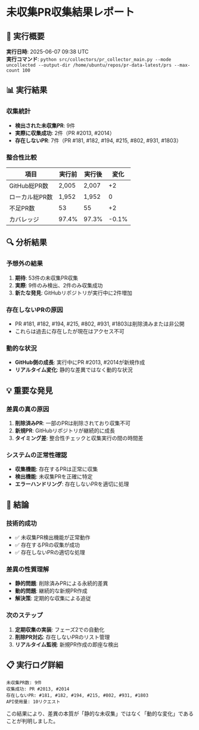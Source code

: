 # 未収集PR収集結果レポート

## 🎯 実行概要

**実行日時**: 2025-06-07 09:38 UTC  
**実行コマンド**: `python src/collectors/pr_collector_main.py --mode uncollected --output-dir /home/ubuntu/repos/pr-data-latest/prs --max-count 100`

## 📊 実行結果

### 収集統計
- **検出された未収集PR**: 9件
- **実際に収集成功**: 2件（PR #2013, #2014）
- **存在しないPR**: 7件（PR #181, #182, #194, #215, #802, #931, #1803）

### 整合性比較

| 項目 | 実行前 | 実行後 | 変化 |
|------|--------|--------|------|
| GitHub総PR数 | 2,005 | 2,007 | +2 |
| ローカル総PR数 | 1,952 | 1,952 | 0 |
| 不足PR数 | 53 | 55 | +2 |
| カバレッジ | 97.4% | 97.3% | -0.1% |

## 🔍 分析結果

### 予想外の結果
1. **期待**: 53件の未収集PR収集
2. **実際**: 9件のみ検出、2件のみ収集成功
3. **新たな発見**: GitHubリポジトリが実行中に2件増加

### 存在しないPRの原因
- PR #181, #182, #194, #215, #802, #931, #1803は削除済みまたは非公開
- これらは過去に存在したが現在はアクセス不可

### 動的な状況
- **GitHub側の成長**: 実行中にPR #2013, #2014が新規作成
- **リアルタイム変化**: 静的な差異ではなく動的な状況

## 💡 重要な発見

### 差異の真の原因
1. **削除済みPR**: 一部のPRは削除されており収集不可
2. **新規PR**: GitHubリポジトリが継続的に成長
3. **タイミング差**: 整合性チェックと収集実行の間の時間差

### システムの正常性確認
- **収集機能**: 存在するPRは正常に収集
- **検出機能**: 未収集PRを正確に特定
- **エラーハンドリング**: 存在しないPRを適切に処理

## 🎯 結論

### 技術的成功
- ✅ 未収集PR検出機能が正常動作
- ✅ 存在するPRの収集が成功
- ✅ 存在しないPRの適切な処理

### 差異の性質理解
- **静的問題**: 削除済みPRによる永続的差異
- **動的問題**: 継続的な新規PR作成
- **解決策**: 定期的な収集による追従

### 次のステップ
1. **定期収集の実装**: フェーズ2での自動化
2. **削除PR対応**: 存在しないPRのリスト管理
3. **リアルタイム監視**: 新規PR作成の即座な検出

## 📋 実行ログ詳細

```
未収集PR数: 9件
収集成功: PR #2013, #2014
存在しないPR: #181, #182, #194, #215, #802, #931, #1803
API使用量: 10リクエスト
```

この結果により、差異の本質が「静的な未収集」ではなく「動的な変化」であることが判明しました。
